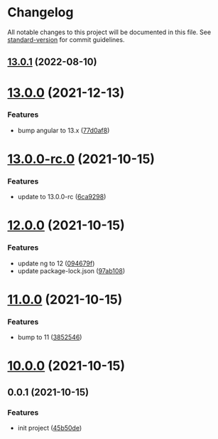 # Changelog

All notable changes to this project will be documented in this file. See [standard-version](https://github.com/conventional-changelog/standard-version) for commit guidelines.

## [13.0.1](https://github.com/docgeni/angular/compare/v13.0.0...v13.0.1) (2022-08-10)



# [13.0.0](https://github.com/docgeni/angular/compare/v13.0.0-rc.0...v13.0.0) (2021-12-13)


### Features

* bump angular to 13.x ([77d0af8](https://github.com/docgeni/angular/commit/77d0af8e52e1976d07767415d384264c777a5360))



# [13.0.0-rc.0](https://github.com/docgeni/angular/compare/v12.0.0...v13.0.0-rc.0) (2021-10-15)


### Features

* update to 13.0.0-rc ([6ca9298](https://github.com/docgeni/angular/commit/6ca929868ba7087450da00d433ce36c10464ed36))



# [12.0.0](https://github.com/docgeni/angular/compare/v11.0.0...v12.0.0) (2021-10-15)


### Features

* update ng to 12 ([094679f](https://github.com/docgeni/angular/commit/094679f2fbb1882562e642d423514f066ba5d855))
* update package-lock.json ([97ab108](https://github.com/docgeni/angular/commit/97ab1089f347e8ade3d35d17afea605d6f365469))



# [11.0.0](https://github.com/docgeni/angular/compare/v10.0.0...v11.0.0) (2021-10-15)


### Features

* bump to 11 ([3852546](https://github.com/docgeni/angular/commit/3852546061af5bdd64b20ef51779ebbc505c0101))



# [10.0.0](https://github.com/docgeni/angular/compare/v0.0.1...v10.0.0) (2021-10-15)



## 0.0.1 (2021-10-15)


### Features

* init project ([45b50de](https://github.com/docgeni/angular/commit/45b50de04842e4fd8b7bb172c3b17ebe43e58b8b))
